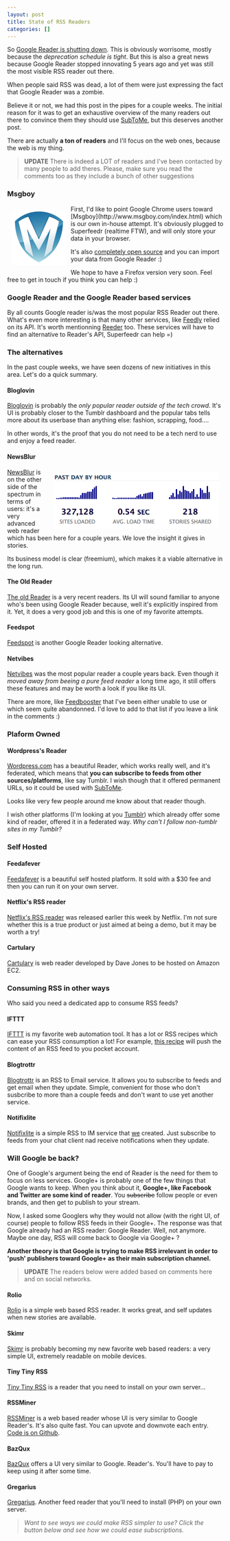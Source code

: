 ```yaml
---
layout: post
title: State of RSS Readers
categories: []
---
```


So [Google Reader is shutting down](http://googlereader.blogspot.fr/2013/03/powering-down-google-reader.html). This is obviously worrisome, mostly because the *deprecation schedule is tight*. But this is also a great news because Google Reader stopped innovating 5 years ago and yet was still the most visible RSS reader out there. 

When people said RSS was dead, a lot of them were just expressing the fact that Google Reader was a zombie.

Believe it or not, we had this post in the pipes for a couple weeks. 
The initial reason for it was to get an exhaustive overview of the many readers out there to convince them they should use [SubToMe](https://www.subtome.com/), but this deserves another post.

There are actually **a ton of readers** and I'll focus on the web ones, because the web is my thing.

> **UPDATE** There is indeed a LOT of readers and I've been contacted by many people to add theres. Please, make sure you read the comments too as they include a bunch of other suggestions

### Msgboy

<img src="../images/msgboy.png" alt="Msgboy" style="float:left; margin: 10px">
First, I'd like to point Google Chrome users toward [Msgboy](http://www.msgboy.com/index.html) which is our own in-house attempt.
It's obviously plugged to Superfeedr (realtime FTW), and will only store your data in your browser. 

It's also [completely open source](https://github.com/superfeedr/msgboy) and you can import your data from Google Reader :)

We hope to have a Firefox version very soon. Feel free to get in touch if you think you can help :) 

### Google Reader and the Google Reader based services

By all counts Google reader is/was the most popular RSS Reader out there. What's even more interesting is that many other services, like [Feedly](http://www.feedly.com/) relied on its API. It's worth mentionning [Reeder](http://reederapp.com/) too. These services will have to find an alternative to Reader's API, Superfeedr can help =)

### The alternatives

In the past couple weeks, we have seen dozens of new initiatives in this area. Let's do a quick summary.

#### Bloglovin

[Bloglovin](http://www.bloglovin.com/) is probably the *only popular reader outside of the tech crowd*. It's UI is probably closer to the Tumblr dashboard and the popular tabs tells more about its userbase than anything else: fashion, scrapping, food....

In other words, it's the proof that you do not need to be a tech nerd to use and enjoy a feed reader. 

#### NewsBlur

<img src="../images/newblur-stats.png" alt="Msgboy" style="float:right; margin: 10px"> 

[NewsBlur](http://www.newsblur.com/) is on the other side of the spectrum in terms of users: it's a very advanced web reader which has been here for a couple years. We love the insight it gives in stories.

Its business model is clear (freemium), which makes it a viable alternative in the long run. 


#### The Old Reader

[The old Reader](http://theoldreader.com/) is a very recent readers. Its UI will sound familiar to anyone who's been using Google Reader because, well it's explicitly inspired from it. Yet, it does a very good job and this is one of my favorite attempts.

#### Feedspot

[Feedspot](http://feedspot.com/) is another Google Reader looking alternative.

#### Netvibes

[Netvibes](http://www.netvibes.com/) was the most popular reader a couple years back. Even though it *moved away from beeing a pure feed reader* a long time ago, it still offers these features and may be worth a look if you like its UI.

There are more, like [Feedbooster](http://feeds.qsensei.com/) that I've been either unable to use or which seem quite abandonned. I'd love to add to that list if you leave a link in the comments :)

### Plaform Owned

#### Wordpress's Reader

[Wordpress.com](http://wordpress.com/) has a beautiful Reader, which works really well, and it's federated, which means that **you can subscribe to feeds from other sources/platforms**, like say Tumblr. 
I wish though that it offered permanent URLs, so it could be used with [SubToMe](https://www.subtome.com/). 

Looks like very few people around me know about that reader though.

I wish other platforms (I'm looking at you [Tumblr](http://www.tumblr.com/dashboard)) which already offer some kind of reader, offered it in a federated way. *Why can't I follow non-tumblr sites in my Tumblr?*

### Self Hosted

#### Feedafever

[Feedafever](http://www.feedafever.com/) is a beautiful self hosted platform. It sold with a $30 fee and then you can run it on your own server.

#### Netflix's RSS reader

[Netflix's RSS reader](http://techblog.netflix.com/2013/03/introducing-first-netflixoss-recipe-rss.html) was released earlier this week by Netflix. I'm not sure whether this is a true product or just aimed at being a demo, but it may be worth a try!

#### Cartulary

[Cartulary](https://github.com/daveajones/cartulary) is web reader developed by Dave Jones to be hosted on Amazon EC2.

### Consuming RSS in other ways

Who said you need a dedicated app to consume RSS feeds?

#### IFTTT

[IFTTT](https://ifttt.com/) is my favorite web automation tool. It has a lot or RSS recipes which can ease your RSS consumption a lot!
For example, [this recipe](https://ifttt.com/recipes/83992) will push the content of an RSS feed to you pocket account. 

#### Blogtrottr

[Blogtrottr](http://blogtrottr.com/) is an RSS to Email service. It allows you to subscribe to feeds and get email when they update. Simple, convenient for those who don't susbcribe to more than a couple feeds and don't want to use yet another service.
 
#### Notifixlite

[Notifixlite](http://notifixlite.appspot.com) is a simple RSS to IM service that [we](http://superfeedr.com/) created. Just subscribe to feeds from your chat client nad receive notifications when they update.


### Will Google be back?

One of Google's argument being the end of Reader is the need for them to focus on less services. Google+ is probably one of the few things that Google wants to keep. When you think about it, **Google+, like Facebook and Twitter are some kind of reader**. You <del>subscribe</del> follow people or even brands, and then get to publish to your stream.

Now, I asked some Googlers why they would not allow (with the right UI, of course) people to follow RSS feeds in their Google+. The response was that Google already had an RSS reader: Google Reader. Well, not anymore. Maybe one day, RSS will come back to Google via Google+ ?

**Another theory is that Google is trying to make RSS irrelevant in order to 'push' publishers toward Google+ as their main subscription channel.**

> **UPDATE** The readers below were added based on comments here and on social networks.

#### Rolio

[Rolio](https://www.rolio.com/) is a simple web based RSS reader. It works great, and self updates when new stories are available.

#### Skimr

[Skimr](http://www.skimr.co/) is probably becoming my new favorite web based readers: a very simple UI, extremely readable on mobile devices. 

#### Tiny Tiny RSS

[Tiny Tiny RSS](http://tt-rss.org/index.html) is a reader that you need to install on your own server...

#### RSSMiner

[RSSMiner](http://rssminer.net/) is a web based reader whose UI is very similar to Google Reader's. It's also quite fast. You can upvote and downvote each entry. [Code is on Github](https://github.com/shenfeng/rssminer).

#### BazQux

[BazQux](http://bazqux.com/) offers a UI very similar to Google. Reader's. You'll have to pay to keep using it after some time.

#### Gregarius

[Gregarius](http://sourceforge.net/projects/gregarius/). Another feed reader that you'll need to install (PHP) on your own server.


> *Want to see ways we could make RSS simpler to use? Click the button below and see how we could ease subscriptions.*

